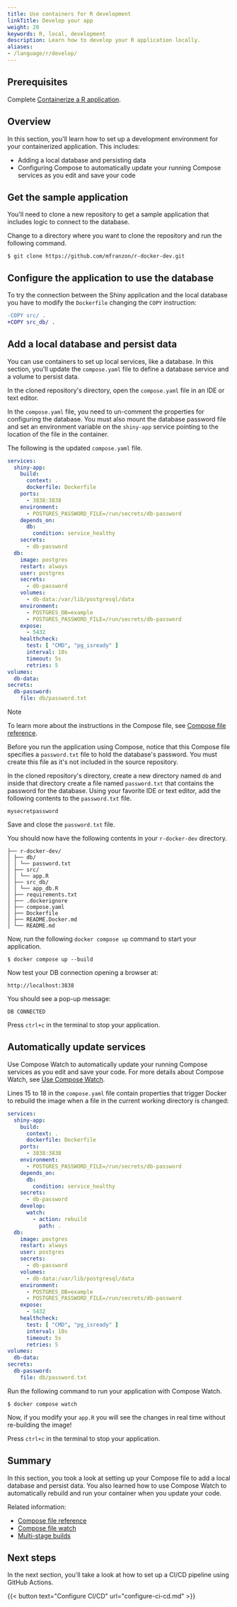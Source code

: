 ```yaml
---
title: Use containers for R development
linkTitle: Develop your app
weight: 20
keywords: R, local, development
description: Learn how to develop your R application locally.
aliases:
- /language/r/develop/
---
```


## Prerequisites

Complete [Containerize a R application](containerize.md).

## Overview

In this section, you'll learn how to set up a development environment for your containerized application. This includes:

- Adding a local database and persisting data
- Configuring Compose to automatically update your running Compose services as you edit and save your code

## Get the sample application

You'll need to clone a new repository to get a sample application that includes logic to connect to the database.

Change to a directory where you want to clone the repository and run the following command.

```console
$ git clone https://github.com/mfranzon/r-docker-dev.git
```

## Configure the application to use the database

To try the connection between the Shiny application and the local database you have to modify the `Dockerfile` changing the `COPY` instruction:

```diff
-COPY src/ .
+COPY src_db/ .
```

## Add a local database and persist data

You can use containers to set up local services, like a database. In this section, you'll update the `compose.yaml` file to define a database service and a volume to persist data.

In the cloned repository's directory, open the `compose.yaml` file in an IDE or text editor. 

In the `compose.yaml` file, you need to un-comment the properties for configuring the database. You must also mount the database password file and set an environment variable on the `shiny-app` service pointing to the location of the file in the container.

The following is the updated `compose.yaml` file.

```yaml
services:
  shiny-app:
    build:
      context: .
      dockerfile: Dockerfile
    ports:
      - 3838:3838
    environment:
      - POSTGRES_PASSWORD_FILE=/run/secrets/db-password
    depends_on:
      db:
        condition: service_healthy
    secrets:
      - db-password
  db:
    image: postgres
    restart: always
    user: postgres
    secrets:
      - db-password
    volumes:
      - db-data:/var/lib/postgresql/data
    environment:
      - POSTGRES_DB=example
      - POSTGRES_PASSWORD_FILE=/run/secrets/db-password
    expose:
      - 5432
    healthcheck:
      test: [ "CMD", "pg_isready" ]
      interval: 10s
      timeout: 5s
      retries: 5
volumes:
  db-data:
secrets:
  db-password:
    file: db/password.txt
```

> [!NOTE]
>
> To learn more about the instructions in the Compose file, see [Compose file
> reference](/reference/compose-file/).

Before you run the application using Compose, notice that this Compose file specifies a `password.txt` file to hold the database's password. You must create this file as it's not included in the source repository.

In the cloned repository's directory, create a new directory named `db` and inside that directory create a file named `password.txt` that contains the password for the database. Using your favorite IDE or text editor, add the following contents to the `password.txt` file.

```text
mysecretpassword
```

Save and close the `password.txt` file.

You should now have the following contents in your `r-docker-dev`
directory.

```text
├── r-docker-dev/
│ ├── db/
│ │ └── password.txt
│ ├── src/
│ │ └── app.R
│ ├── src_db/
│ │ └── app_db.R
│ ├── requirements.txt
│ ├── .dockerignore
│ ├── compose.yaml
│ ├── Dockerfile
│ ├── README.Docker.md
│ └── README.md
```

Now, run the following `docker compose up` command to start your application.

```console
$ docker compose up --build
```

Now test your DB connection opening a browser at:

```console
http://localhost:3838
```

You should see a pop-up message:

```text
DB CONNECTED
```


Press `ctrl+c` in the terminal to stop your application.

## Automatically update services

Use Compose Watch to automatically update your running Compose services as you
edit and save your code. For more details about Compose Watch, see [Use Compose
Watch](/manuals/compose/file-watch.md).

Lines 15 to 18 in the `compose.yaml` file contain properties that trigger Docker
to rebuild the image when a file in the current working directory is changed:

```yaml {hl_lines="15-18",linenos=true}
services:
  shiny-app:
    build:
      context: .
      dockerfile: Dockerfile
    ports:
      - 3838:3838
    environment:
      - POSTGRES_PASSWORD_FILE=/run/secrets/db-password
    depends_on:
      db:
        condition: service_healthy
    secrets:
      - db-password
    develop:
      watch:
        - action: rebuild
          path: .
  db:
    image: postgres
    restart: always
    user: postgres
    secrets:
      - db-password
    volumes:
      - db-data:/var/lib/postgresql/data
    environment:
      - POSTGRES_DB=example
      - POSTGRES_PASSWORD_FILE=/run/secrets/db-password
    expose:
      - 5432
    healthcheck:
      test: [ "CMD", "pg_isready" ]
      interval: 10s
      timeout: 5s
      retries: 5
volumes:
  db-data:
secrets:
  db-password:
    file: db/password.txt
```

Run the following command to run your application with Compose Watch.

```console
$ docker compose watch
```

Now, if you modify your `app.R` you will see the changes in real time without re-building the image!

Press `ctrl+c` in the terminal to stop your application.

## Summary

In this section, you took a look at setting up your Compose file to add a local
database and persist data. You also learned how to use Compose Watch to automatically rebuild and run your container when you update your code.

Related information:
 - [Compose file reference](/reference/compose-file/)
 - [Compose file watch](/manuals/compose/file-watch.md)
 - [Multi-stage builds](/manuals/build/building/multi-stage.md)

## Next steps

In the next section, you'll take a look at how to set up a CI/CD pipeline using GitHub Actions.

{{< button text="Configure CI/CD" url="configure-ci-cd.md" >}}
